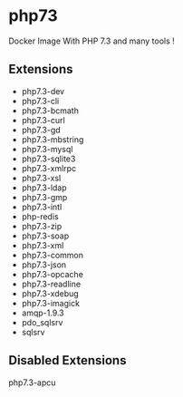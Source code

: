 # php73
Docker Image With PHP 7.3 and many tools !

## Extensions

* php7.3-dev
* php7.3-cli
* php7.3-bcmath
* php7.3-curl
* php7.3-gd
* php7.3-mbstring
* php7.3-mysql
* php7.3-sqlite3
* php7.3-xmlrpc
* php7.3-xsl
* php7.3-ldap
* php7.3-gmp
* php7.3-intl
* php-redis
* php7.3-zip
* php7.3-soap
* php7.3-xml
* php7.3-common
* php7.3-json
* php7.3-opcache
* php7.3-readline
* php7.3-xdebug
* php7.3-imagick
* amqp-1.9.3
* pdo_sqlsrv
* sqlsrv

## Disabled Extensions

php7.3-apcu
